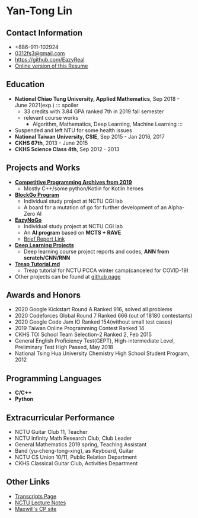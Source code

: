 # Yan-Tong Lin


## Contact Information

* +886-911-102924
* 0312fs3@gmail.com
* https://github.com/EazyReal
* [Online version of this Resume](https://hackmd.io/WwzUYXj1QHyzLI0_PQcWIw)

## Education

* **National Chiao Tung University, Applied Mathematics**, Sep 2018 - June 2021(exp.)
    ::: spoiler
    * 33 credits with 3.84 GPA ranked 7th in 2019 fall semester
    * relevant course works
        * Algorithm, Mathematics, Deep Learning, Machine Learning
    :::
* Suspended and left NTU for some health issues
* **National Taiwan University, CSIE**, Sep 2015 - Jan 2016, 2017
* **CKHS 67th**, 2013 - June 2015
* **CKHS Science Class 4th**, Sep 2012 - 2013

## Projects and Works

* [**Competitive Programming Archives from 2019**](https://github.com/EazyReal/CompetitveProgramming)
    * Mostly C++/some python/Kotlin for Kotlin heroes
* [**BlockGo Program**](https://github.com/EazyReal/BlockGoZero)
    * Individual study project at NCTU CGI lab
    * A board for a mutation of go for further development of an Alpha-Zero AI
* [**EazyNoGo**](https://github.com/EazyReal/EazyNoGo)
    * Individual study project at NCTU CGI lab
    * An **AI program** based on **MCTS + RAVE**
    * [Brief Report Link](https://github.com/EazyReal/NCTU2019fall-reports/blob/master/cgilab/Indivisual%20Study%202019%20spring%20at%20CGI%20lab%20report.pptx)
* [**Deep Learning Projects**](https://github.com/EazyReal/NCTU2019fall_DeepLearning/blob/master/HW3/HW3%20Report.pdf)
    * Deep learning course project reports and codes, **ANN from scratch/CNN/RNN**
* [**Treap Tutorial.md**](https://hackmd.io/9Hw3BAv8RhecludOcMEsvw)
    * Treap tutorial for NCTU PCCA winter camp(canceled for COVID-19)
* Other projects can be found at [github page](https://github.com/EazyReal)

## Awards and Honors
* 2020 Google Kickstart Round A Ranked 916, solved all problems
* 2020 Codeforces Global Round 7 Ranked 666 (out of 18180 contestants)
* 2020 Google Code Jam IO Ranked 154(without small test cases)
* 2019 Taiwan Online Programming Contest Ranked 14
* CKHS TOI School Team Selection-2 Ranked 2, Feb 2015 
* General English Proficiency Test(GEPT), High-intermediate Level, Preliminary Test High Passed, May 2018 
* National Tsing Hua University Chemistry High School Student Program, 2012

## Programming Languages

* **C/C++**
* **Python**

## Extracurricular Performance

* NCTU Guitar Club 11, Teacher
* NCTU Infinity Math Research Club, Club Leader
* General Mathematics 2019 spring, Teaching Assistant
* Band (yu-cheng-tong-xing), as Keyboard, Guitar
* NCTU CS Union 10/11, Public Relation Department
* CKHS Classical Guitar Club, Activities Department 

## Other Links
* [Transcripts Page](https://hackmd.io/uZOcVjC2TeG3o9igFWa-JA)
* [NCTU Lecture Notes](https://hackmd.io/r-CG8R7xTZ2S3pRa6JD9FA)
* [Maxwill's CP site](https://hackmd.io/okb8VJY1SXqK320--sSOdg)
